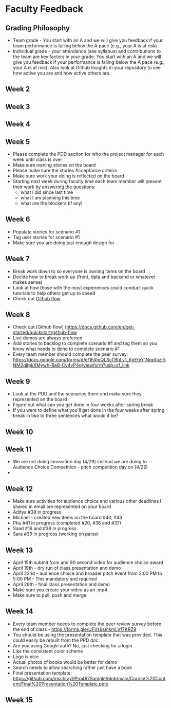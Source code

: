 # Faculty Feedback #

## Grading Philosophy ##
- Team grade - You start with an A and we will give you feedback if your team performance is falling below the A pace (e.g., your A is at risk).
- Individual grade - your attendance (see syllabus) and contributions to the team are key factors in your grade.  You start with an A and we will give you feedback if your performance is falling below the A pace (e.g., your A is at risk).  Also look at Github Insights in your repository to see how active you are and how active others are.

## Week 2 ##

## Week 3 ##

## Week 4 ##

## Week 5 ##
- Please complete  the PDD section for who the project manager for each week until class is over
- Make sure owning stories on the board
- Please make sure the stories Acceptance criteria
- Make sure work your doing is reflected on the board
- Starting next week during faculty time each team member will present their work by answering the questions: 
	- what I did since last time
	- what I am planning this time
  - what are the blockers (if any)


## Week 6 ##
- Populate stories for scenario #1
- Tag user stories for scenario #1
- Make sure you are doing just enough design for


## Week 7 ##
- Break work down to so everyone is owning items on the board
- Decide how to break work up (front, data and backend or whatever makes sense)
- Look at how those with the most experiences could conduct quick tutorials to help others get up to speed
- Check out [Github flow](https://docs.github.com/en/get-started/quickstart/github-flow)

## Week 8 ##
- Check out [Github flow] (https://docs.github.com/en/get-started/quickstart/github-flow
- Live demos are always preferred
- Add stories to backlog to complete scenario #1 and tag them so you know what needs to done to complete scenario #1
- Every team member should complete the peer survey: https://docs.google.com/forms/d/e/1FAIpQLScTBbLv1_KgEfeY1Nqp1ozr5NM2qllgkXMywh-Be8-Cv4vP4g/viewform?usp=sf_link

## Week 9 ##
- Look at the PDD and the scenarios there and make sure they represented on the board 
- Figure out what can you get done in four weeks after spring break
- If you were to define what you'll get done in the  four weeks after spring break in two to three sentences what would it be?

## Week 10 ##

## Week 11 ##
- We are not doing innovation day (4/29) instead we are doing to Audience Choice Competition - pitch competition day on (4/22)
- 
## Week 12 ##
- Make sure activities for audience choice and various other deadlines I shared in email are represented on your board
- Aditya #38 in progress
- Michael - created new items on the board #40, #43
- Phu #41 in progress (completed #20, #36 and #37)
- Saad #16 and #38 in progress
- Sara #39 in progress (working on parse)

## Week 13 ##
- April 15th submit form and 90 second video for audience choice award
- April 19th - dry run of class presentation and demo
- April  22nd - audience choice and broader pitch event from 2:00 PM to 5:00 PM - This mandatory and required
- April 26th - final class presentation and demo
- Make sure you create your video as an .mp4
- Make sure to pull, push and merge

## Week 14 ##
- Every team member needs to complete the peer review survey before the end of class - https://forms.gle/UFVs9smkmLVf7KRZ8
- You should be using the presentation template that was provided.  This could easily be rebuilt from the PPD doc.
- Are you using Google auth?  No, just checking for a login
- Like the consistent color scheme
- Logo is nice
- Actual photos of books would be better for demo
- Search needs to allow searching rather just have a book
- Final presentation template: https://github.com/mschray/IPro497Sample/blob/main/Course%20Content/Final%20Presentation%20Template.pptx

## Week 15 ##
